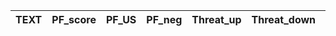 
| TEXT | PF_score | PF_US | PF_neg | Threat_up | Threat_down | Citizen_impact |
| :-- | :--: | :--: | :--: | :--: | :--: | :--: |
